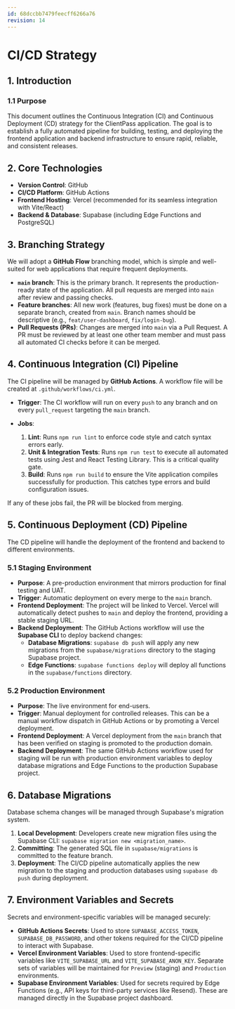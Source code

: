 ```yaml
---
id: 68dccbb7479feecff6266a76
revision: 14
---
```


# CI/CD Strategy

## 1. Introduction

### 1.1 Purpose

This document outlines the Continuous Integration (CI) and Continuous Deployment (CD) strategy for the ClientPass application. The goal is to establish a fully automated pipeline for building, testing, and deploying the frontend application and backend infrastructure to ensure rapid, reliable, and consistent releases.

## 2. Core Technologies

- **Version Control**: GitHub
- **CI/CD Platform**: GitHub Actions
- **Frontend Hosting**: Vercel (recommended for its seamless integration with Vite/React)
- **Backend & Database**: Supabase (including Edge Functions and PostgreSQL)

## 3. Branching Strategy

We will adopt a **GitHub Flow** branching model, which is simple and well-suited for web applications that require frequent deployments.

- **`main` branch**: This is the primary branch. It represents the production-ready state of the application. All pull requests are merged into `main` after review and passing checks.
- **Feature branches**: All new work (features, bug fixes) must be done on a separate branch, created from `main`. Branch names should be descriptive (e.g., `feat/user-dashboard`, `fix/login-bug`).
- **Pull Requests (PRs)**: Changes are merged into `main` via a Pull Request. A PR must be reviewed by at least one other team member and must pass all automated CI checks before it can be merged.

## 4. Continuous Integration (CI) Pipeline

The CI pipeline will be managed by **GitHub Actions**. A workflow file will be created at `.github/workflows/ci.yml`.

- **Trigger**: The CI workflow will run on every `push` to any branch and on every `pull_request` targeting the `main` branch.

- **Jobs**:
  1.  **Lint**: Runs `npm run lint` to enforce code style and catch syntax errors early.
  2.  **Unit & Integration Tests**: Runs `npm run test` to execute all automated tests using Jest and React Testing Library. This is a critical quality gate.
  3.  **Build**: Runs `npm run build` to ensure the Vite application compiles successfully for production. This catches type errors and build configuration issues.

If any of these jobs fail, the PR will be blocked from merging.

## 5. Continuous Deployment (CD) Pipeline

The CD pipeline will handle the deployment of the frontend and backend to different environments.

### 5.1 Staging Environment

- **Purpose**: A pre-production environment that mirrors production for final testing and UAT.
- **Trigger**: Automatic deployment on every merge to the `main` branch.
- **Frontend Deployment**: The project will be linked to Vercel. Vercel will automatically detect pushes to `main` and deploy the frontend, providing a stable staging URL.
- **Backend Deployment**: The GitHub Actions workflow will use the **Supabase CLI** to deploy backend changes:
  - **Database Migrations**: `supabase db push` will apply any new migrations from the `supabase/migrations` directory to the staging Supabase project.
  - **Edge Functions**: `supabase functions deploy` will deploy all functions in the `supabase/functions` directory.

### 5.2 Production Environment

- **Purpose**: The live environment for end-users.
- **Trigger**: Manual deployment for controlled releases. This can be a manual workflow dispatch in GitHub Actions or by promoting a Vercel deployment.
- **Frontend Deployment**: A Vercel deployment from the `main` branch that has been verified on staging is promoted to the production domain.
- **Backend Deployment**: The same GitHub Actions workflow used for staging will be run with production environment variables to deploy database migrations and Edge Functions to the production Supabase project.

## 6. Database Migrations

Database schema changes will be managed through Supabase's migration system.

1.  **Local Development**: Developers create new migration files using the Supabase CLI: `supabase migration new <migration_name>`.
2.  **Committing**: The generated SQL file in `supabase/migrations` is committed to the feature branch.
3.  **Deployment**: The CI/CD pipeline automatically applies the new migration to the staging and production databases using `supabase db push` during deployment.

## 7. Environment Variables and Secrets

Secrets and environment-specific variables will be managed securely:

- **GitHub Actions Secrets**: Used to store `SUPABASE_ACCESS_TOKEN`, `SUPABASE_DB_PASSWORD`, and other tokens required for the CI/CD pipeline to interact with Supabase.
- **Vercel Environment Variables**: Used to store frontend-specific variables like `VITE_SUPABASE_URL` and `VITE_SUPABASE_ANON_KEY`. Separate sets of variables will be maintained for `Preview` (staging) and `Production` environments.
- **Supabase Environment Variables**: Used for secrets required by Edge Functions (e.g., API keys for third-party services like Resend). These are managed directly in the Supabase project dashboard.
